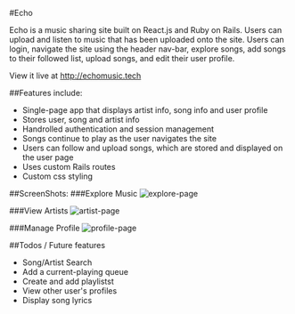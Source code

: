 #Echo

Echo is a music sharing site built on React.js and Ruby on Rails. Users can
upload and listen to music that has been uploaded onto the site. Users can login,
navigate the site using the header nav-bar, explore songs, add songs to their
followed list, upload songs, and edit their user profile.

View it live at http://echomusic.tech

##Features include:
* Single-page app that displays artist info, song info and user profile
* Stores user, song and artist info
* Handrolled authentication and session management
* Songs continue to play as the user navigates the site
* Users can follow and upload songs, which are stored and displayed on the user page
* Uses custom Rails routes
* Custom css styling

##ScreenShots:
###Explore Music
![explore-page]

###View Artists
![artist-page]

###Manage Profile
![profile-page]

[explore-page]: ./app/assets/images/explore_page.png
[artist-page]: ./app/assets/images/artist_page.png
[profile-page]: ./app/assets/images/profile_page.png

##Todos / Future features
* Song/Artist Search
* Add a current-playing queue
* Create and add playlistst
* View other user's profiles
* Display song lyrics
